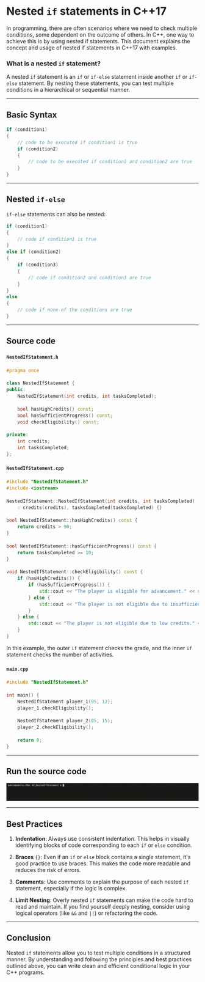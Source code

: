 # Nested `if` statements in C++17

In programming, there are often scenarios where we need to check multiple conditions, some dependent on the outcome of others.
In C++, one way to achieve this is by using nested if statements.
This document explains the concept and usage of nested if statements in C++17 with examples.

### What is a nested `if` statement?

A nested `if` statement is an `if` or `if-else` statement inside another `if` or `if-else` statement.
By nesting these statements, you can test multiple conditions in a hierarchical or sequential manner.

---

## Basic Syntax

```cpp
if (condition1)
{
    // code to be executed if condition1 is true
    if (condition2)
    {
        // code to be executed if condition1 and condition2 are true
    }
}
```

---

## Nested `if-else`

`if-else` statements can also be nested:

```cpp
if (condition1)
{
    // code if condition1 is true
}
else if (condition2)
{
    if (condition3)
    {
        // code if condition2 and condition3 are true
    }
}
else
{
    // code if none of the conditions are true
}
```

---

## Source code

#### `NestedIfStatement.h`

```cpp
#pragma once

class NestedIfStatement {
public:
    NestedIfStatement(int credits, int tasksCompleted);

    bool hasHighCredits() const;
    bool hasSufficientProgress() const;
    void checkEligibility() const;

private:
    int credits;
    int tasksCompleted;
};
```

#### `NestedIfStatement.cpp`

```cpp
#include "NestedIfStatement.h"
#include <iostream>

NestedIfStatement::NestedIfStatement(int credits, int tasksCompleted)
    : credits(credits), tasksCompleted(tasksCompleted) {}

bool NestedIfStatement::hasHighCredits() const {
    return credits > 90;
}

bool NestedIfStatement::hasSufficientProgress() const {
    return tasksCompleted >= 10;
}

void NestedIfStatement::checkEligibility() const {
    if (hasHighCredits()) {
        if (hasSufficientProgress()) {
            std::cout << "The player is eligible for advancement." << std::endl;
        } else {
            std::cout << "The player is not eligible due to insufficient progress." << std::endl;
        }
    } else {
        std::cout << "The player is not eligible due to low credits." << std::endl;
    }
}
```

In this example, the outer `if` statement checks the grade, and the inner `if` statement checks the number of activities.

#### `main.cpp`

```cpp
#include "NestedIfStatement.h"

int main() {
    NestedIfStatement player_1(95, 12);
    player_1.checkEligibility();

    NestedIfStatement player_2(85, 15);
    player_2.checkEligibility();

    return 0;
}
```

---

## Run the source code

<img src="./img/gif/nested_if_statement-build_and_run.gif" alt="Run the source code." width="800px">

---

## Best Practices

1. **Indentation**: Always use consistent indentation. This helps in visually identifying blocks of code corresponding to each `if` or `else` condition.

2. **Braces** `{}`: Even if an `if` or `else` block contains a single statement, it's good practice to use braces. This makes the code more readable and reduces the risk of errors.

3. **Comments**: Use comments to explain the purpose of each nested `if` statement, especially if the logic is complex.

4. **Limit Nesting**: Overly nested `if` statements can make the code hard to read and maintain. If you find yourself deeply nesting, consider using logical operators (like `&&` and `||`) or refactoring the code.

---

## Conclusion

Nested `if` statements allow you to test multiple conditions in a structured manner.
By understanding and following the principles and best practices outlined above, you can write clean and efficient conditional logic in your C++ programs.
